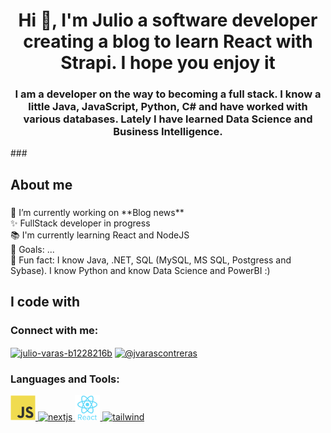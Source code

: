 <h1 align="center">Hi 👋, I'm Julio a software developer creating a blog to learn React with Strapi. I hope you enjoy it</h1>

###

<h3 align="center">I am a developer on the way to becoming a full stack. I know a little Java, JavaScript, Python, C# and have worked with various databases. Lately I have learned Data Science and Business Intelligence.</h3>
###

<h2 align="left">About me</h2>

###

<p align="left">🔭 I’m currently working on **Blog news**<br>✨ FullStack developer in progress<br>📚 I'm currently learning React and NodeJS<br>🎯 Goals: ...<br>🎲 Fun fact: I know Java, .NET, SQL (MySQL, MS SQL, Postgress and Sybase). I know Python and know Data Science and PowerBI :)</p>

###

<h2 align="left">I code with</h2>

###

<h3 align="left">Connect with me:</h3>
<p align="left">
<a href="https://linkedin.com/in/julio-varas-b1228216b" target="blank"><img align="center" src="https://raw.githubusercontent.com/rahuldkjain/github-profile-readme-generator/master/src/images/icons/Social/linked-in-alt.svg" alt="julio-varas-b1228216b" height="30" width="40" /></a>
<a href="https://www.hackerrank.com/@jvarascontreras" target="blank"><img align="center" src="https://raw.githubusercontent.com/rahuldkjain/github-profile-readme-generator/master/src/images/icons/Social/hackerrank.svg" alt="@jvarascontreras" height="30" width="40" /></a>
</p>

###

<h3 align="left">Languages and Tools:</h3>
<p align="left"> <a href="https://developer.mozilla.org/en-US/docs/Web/JavaScript" target="_blank" rel="noreferrer"> <img src="https://raw.githubusercontent.com/devicons/devicon/master/icons/javascript/javascript-original.svg" alt="javascript" width="40" height="40"/> </a> <a href="https://nextjs.org/" target="_blank" rel="noreferrer"> <img src="https://cdn.worldvectorlogo.com/logos/nextjs-2.svg" alt="nextjs" width="40" height="40"/> </a> <a href="https://reactjs.org/" target="_blank" rel="noreferrer"> <img src="https://raw.githubusercontent.com/devicons/devicon/master/icons/react/react-original-wordmark.svg" alt="react" width="40" height="40"/> </a> <a href="https://tailwindcss.com/" target="_blank" rel="noreferrer"> <img src="https://www.vectorlogo.zone/logos/tailwindcss/tailwindcss-icon.svg" alt="tailwind" width="40" height="40"/> </a> </p>

###
